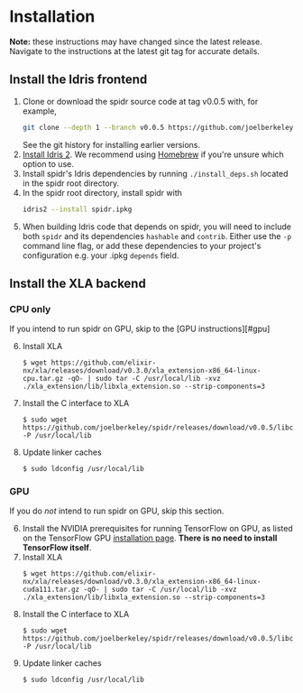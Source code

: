 # Installation

**Note:** these instructions may have changed since the latest release. Navigate to the instructions at the latest git tag for accurate details.

## Install the Idris frontend

1. Clone or download the spidr source code at tag v0.0.5 with, for example,
   ```bash
   git clone --depth 1 --branch v0.0.5 https://github.com/joelberkeley/spidr.git
   ```
   See the git history for installing earlier versions.
2. [Install Idris 2](https://github.com/idris-lang/Idris2/blob/main/INSTALL.md). We recommend using [Homebrew](https://brew.sh/) if you're unsure which option to use.
3. Install spidr's Idris dependencies by running `./install_deps.sh` located in the spidr root directory.
4. In the spidr root directory, install spidr with
   ```bash
   idris2 --install spidr.ipkg
   ```
5. When building Idris code that depends on spidr, you will need to include both `spidr` and its dependencies `hashable` and `contrib`. Either use the `-p` command line flag, or add these dependencies to your project's configuration e.g. your .ipkg `depends` field.

## Install the XLA backend

### CPU only

If you intend to run spidr on GPU, skip to the [GPU instructions][#gpu]

6. Install XLA
   ```
   $ wget https://github.com/elixir-nx/xla/releases/download/v0.3.0/xla_extension-x86_64-linux-cpu.tar.gz -qO- | sudo tar -C /usr/local/lib -xvz ./xla_extension/lib/libxla_extension.so --strip-components=3
   ```
7. Install the C interface to XLA
   ```
   $ sudo wget https://github.com/joelberkeley/spidr/releases/download/v0.0.5/libc_xla_extension.so -P /usr/local/lib
   ```
8. Update linker caches
   ```
   $ sudo ldconfig /usr/local/lib
   ```

### GPU

If you do *not* intend to run spidr on GPU, skip this section.

6. Install the NVIDIA prerequisites for running TensorFlow on GPU, as listed on the TensorFlow GPU [installation page](https://www.tensorflow.org/install/gpu). **There is no need to install TensorFlow itself**.
7. Install XLA
   ```
   $ wget https://github.com/elixir-nx/xla/releases/download/v0.3.0/xla_extension-x86_64-linux-cuda111.tar.gz -qO- | sudo tar -C /usr/local/lib -xvz ./xla_extension/lib/libxla_extension.so --strip-components=3
   ```
8. Install the C interface to XLA
   ```
   $ sudo wget https://github.com/joelberkeley/spidr/releases/download/v0.0.5/libc_xla_extension.so -P /usr/local/lib
   ```
9. Update linker caches
   ```
   $ sudo ldconfig /usr/local/lib
   ```
